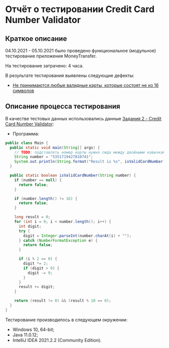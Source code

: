 # Отчёт о тестировании Credit Card Number Validator

## Краткое описание

04.10.2021 - 05.10.2021 было проведено функциональное (модульное) тестирование приложения MoneyTransfer.

На тестирование затрачено: 4 часа.

В результате тестирования выявлены следующие дефекты:
* [Не принимаются любые валидные карты, которые состоят не из 16 символов](https://github.com/aremarss/javaqa-1/issues/1)

## Описание процесса тестирования

В качестве тестовых данных использовались данные [Задания 2 - Credit Card Number Validator](https://github.com/netology-code/javaqa-homeworks/blob/master/intro/MERGED.md):
* Программа:
``` java
public class Main {
  public static void main(String[] args) {
    // TODO: подставлять номер карты нужно сюда между двойными кавычками, без пробелов
    String number = "5351719427810741";
    System.out.println(String.format("Result is %s", isValidCardNumber(number) ? "OK" : "FAIL"));
  }

  public static boolean isValidCardNumber(String number) {
    if (number == null) {
      return false;
    }

    if (number.length() != 16) {
      return false;
    }

    long result = 0;
    for (int i = 0; i < number.length(); i++) {
      int digit;
      try {
        digit = Integer.parseInt(number.charAt(i) + "");
      } catch (NumberFormatException e) {
        return false;
      }

      if (i % 2 == 0) {
        digit *= 2;
        if (digit > 9) {
          digit -= 9;
        }
      }
      result += digit;
    }

    return (result != 0) && (result % 10 == 0);
  }
}
```

Тестирование производилось в следующем окружении:
* Windows 10, 64-bit;
* Java 11.0.12;
* IntelliJ IDEA 2021.2.2 (Community Edition).